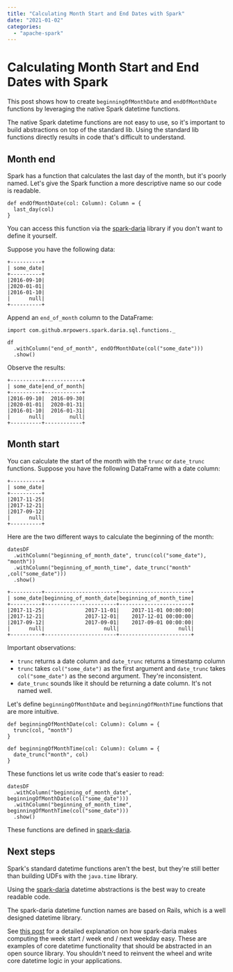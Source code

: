 ```yaml
---
title: "Calculating Month Start and End Dates with Spark"
date: "2021-01-02"
categories: 
  - "apache-spark"
---
```


# Calculating Month Start and End Dates with Spark

This post shows how to create `beginningOfMonthDate` and `endOfMonthDate` functions by leveraging the native Spark datetime functions.

The native Spark datetime functions are not easy to use, so it's important to build abstractions on top of the standard lib. Using the standard lib functions directly results in code that's difficult to understand.

## Month end

Spark has a function that calculates the last day of the month, but it's poorly named. Let's give the Spark function a more descriptive name so our code is readable.

```
def endOfMonthDate(col: Column): Column = {
  last_day(col)
}
```

You can access this function via the [spark-daria](https://github.com/MrPowers/spark-daria) library if you don't want to define it yourself.

Suppose you have the following data:

```
+----------+
| some_date|
+----------+
|2016-09-10|
|2020-01-01|
|2016-01-10|
|      null|
+----------+
```

Append an `end_of_month` column to the DataFrame:

```
import com.github.mrpowers.spark.daria.sql.functions._

df
  .withColumn("end_of_month", endOfMonthDate(col("some_date")))
  .show()
```

Observe the results:

```
+----------+------------+
| some_date|end_of_month|
+----------+------------+
|2016-09-10|  2016-09-30|
|2020-01-01|  2020-01-31|
|2016-01-10|  2016-01-31|
|      null|        null|
+----------+------------+
```

## Month start

You can calculate the start of the month with the `trunc` or `date_trunc` functions. Suppose you have the following DataFrame with a date column:

```
+----------+
| some_date|
+----------+
|2017-11-25|
|2017-12-21|
|2017-09-12|
|      null|
+----------+
```

Here are the two different ways to calculate the beginning of the month:

```
datesDF
  .withColumn("beginning_of_month_date", trunc(col("some_date"), "month"))
  .withColumn("beginning_of_month_time", date_trunc("month" ,col("some_date")))
  .show()
```

```
+----------+-----------------------+-----------------------+
| some_date|beginning_of_month_date|beginning_of_month_time|
+----------+-----------------------+-----------------------+
|2017-11-25|             2017-11-01|    2017-11-01 00:00:00|
|2017-12-21|             2017-12-01|    2017-12-01 00:00:00|
|2017-09-12|             2017-09-01|    2017-09-01 00:00:00|
|      null|                   null|                   null|
+----------+-----------------------+-----------------------+
```

Important observations:

- `trunc` returns a date column and `date_trunc` returns a timestamp column
- `trunc` takes `col("some_date")` as the first argument and `date_trunc` takes `col("some_date")` as the second argument. They're inconsistent.
- `date_trunc` sounds like it should be returning a date column. It's not named well.

Let's define `beginningOfMonthDate` and `beginningOfMonthTime` functions that are more intuitive.

```
def beginningOfMonthDate(col: Column): Column = {
  trunc(col, "month")
}

def beginningOfMonthTime(col: Column): Column = {
  date_trunc("month", col)
}
```

These functions let us write code that's easier to read:

```
datesDF
  .withColumn("beginning_of_month_date", beginningOfMonthDate(col("some_date")))
  .withColumn("beginning_of_month_time", beginningOfMonthTime(col("some_date")))
  .show()
```

These functions are defined in [spark-daria](https://github.com/MrPowers/spark-daria).

## Next steps

Spark's standard datetime functions aren't the best, but they're still better than building UDFs with the `java.time` library.

Using the [spark-daria](https://github.com/MrPowers/spark-daria) datetime abstractions is the best way to create readable code.

The spark-daria datetime function names are based on Rails, which is a well designed datetime library.

See [this post](https://mungingdata.com/apache-spark/week-end-start-dayofweek-next-day/) for a detailed explanation on how spark-daria makes computing the week start / week end / next weekday easy. These are examples of core datetime functionality that should be abstracted in an open source library. You shouldn't need to reinvent the wheel and write core datetime logic in your applications.
